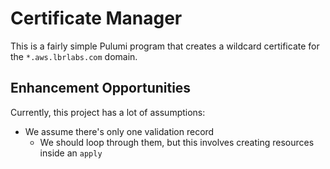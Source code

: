 # Certificate Manager

This is a fairly simple Pulumi program that creates a wildcard certificate for the `*.aws.lbrlabs.com` domain.

## Enhancement Opportunities

Currently, this project has a lot of assumptions:
-  We assume there's only one validation record
    - We should loop through them, but this involves creating resources inside an `apply`
